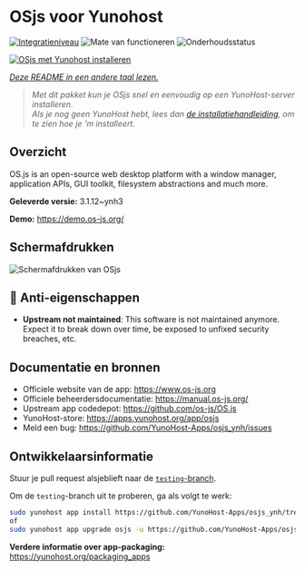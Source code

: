 <!--
NB: Deze README is automatisch gegenereerd door <https://github.com/YunoHost/apps/tree/master/tools/readme_generator>
Hij mag NIET handmatig aangepast worden.
-->

# OSjs voor Yunohost

[![Integratieniveau](https://apps.yunohost.org/badge/integration/osjs)](https://ci-apps.yunohost.org/ci/apps/osjs/)
![Mate van functioneren](https://apps.yunohost.org/badge/state/osjs)
![Onderhoudsstatus](https://apps.yunohost.org/badge/maintained/osjs)

[![OSjs met Yunohost installeren](https://install-app.yunohost.org/install-with-yunohost.svg)](https://install-app.yunohost.org/?app=osjs)

*[Deze README in een andere taal lezen.](./ALL_README.md)*

> *Met dit pakket kun je OSjs snel en eenvoudig op een YunoHost-server installeren.*  
> *Als je nog geen YunoHost hebt, lees dan [de installatiehandleiding](https://yunohost.org/install), om te zien hoe je 'm installeert.*

## Overzicht

OS.js is an open-source web desktop platform with a window manager, application APIs, GUI toolkit, filesystem abstractions and much more.


**Geleverde versie:** 3.1.12~ynh3

**Demo:** <https://demo.os-js.org/>

## Schermafdrukken

![Schermafdrukken van OSjs](./doc/screenshots/screenshot.png)

## :red_circle: Anti-eigenschappen

- **Upstream not maintained**: This software is not maintained anymore. Expect it to break down over time, be exposed to unfixed security breaches, etc.

## Documentatie en bronnen

- Officiele website van de app: <https://www.os-js.org>
- Officiele beheerdersdocumentatie: <https://manual.os-js.org/>
- Upstream app codedepot: <https://github.com/os-js/OS.js>
- YunoHost-store: <https://apps.yunohost.org/app/osjs>
- Meld een bug: <https://github.com/YunoHost-Apps/osjs_ynh/issues>

## Ontwikkelaarsinformatie

Stuur je pull request alsjeblieft naar de [`testing`-branch](https://github.com/YunoHost-Apps/osjs_ynh/tree/testing).

Om de `testing`-branch uit te proberen, ga als volgt te werk:

```bash
sudo yunohost app install https://github.com/YunoHost-Apps/osjs_ynh/tree/testing --debug
of
sudo yunohost app upgrade osjs -u https://github.com/YunoHost-Apps/osjs_ynh/tree/testing --debug
```

**Verdere informatie over app-packaging:** <https://yunohost.org/packaging_apps>
